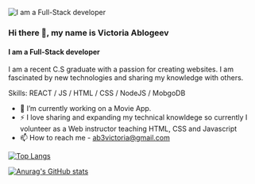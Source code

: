 ![I am a Full-Stack developer](https://i.postimg.cc/tRmjD0LZ/Victoria-Ablogeev.png)

### Hi there 👋, my name is Victoria Ablogeev
#### I am a Full-Stack developer


I am a recent C.S graduate with a passion for creating websites. I am fascinated by new technologies and sharing my knowledge with others.

Skills: REACT / JS / HTML / CSS / NodeJS / MobgoDB

- 🔭 I’m currently working on a Movie App.
- ⚡ I love sharing and expanding my technical knowldege so currently I volunteer as a Web instructor teaching HTML, CSS and Javascript
- 📫 How to reach me - ab3victoria@gmail.com








[![Top Langs](https://github-readme-stats.vercel.app/api/top-langs/?username=ab3victoria&layout=compact)](https://github.com/ab3victoria/github-readme-stats)


[![Anurag's GitHub stats](https://github-readme-stats.vercel.app/api?username=ab3victoria)](https://github.com/ab3victoria/github-readme-stats)





<!--
**ab3victoria/ab3victoria** is a ✨ _special_ ✨ repository because its `README.md` (this file) appears on your GitHub profile.

Here are some ideas to get you started:

- 🔭 I’m currently working on ...
- 🌱 I’m currently learning ...
- 👯 I’m looking to collaborate on ...
- 🤔 I’m looking for help with ...
- 💬 Ask me about ...
- 📫 How to reach me: ...
- 😄 Pronouns: ...
- ⚡ Fun fact: ...
-->

